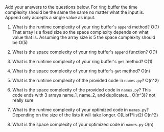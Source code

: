 Add your answers to the questions below.
For ring buffer the time complexity should be the same the same no matter what the input is. Append only accepts a single value as input.
1. What is the runtime complexity of your ring buffer's `append` method? O(1)
That array is a fixed size so the space complexity depends on what value that is. Assuming the array size is 5 the space complexity should be O(5)
2. What is the space complexity of your ring buffer's `append` function? O(1)

3. What is the runtime complexity of your ring buffer's `get` method? O(1)

4. What is the space complexity of your ring buffer's `get` method? O(n)


5. What is the runtime complexity of the provided code in `names.py`? O(n^2)

6. What is the space complexity of the provided code in `names.py`?
This code ends with 3 arrays name_1, name_2, and duplicates...  O(n^3)? not really sure

7. What is the runtime complexity of your optimized code in `names.py`? Depending on the size of the lists it will take longer. O(List1*list2) O(n^2)

8. What is the space complexity of your optimized code in `names.py` O(n)
